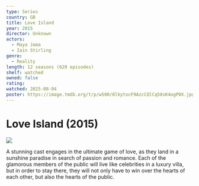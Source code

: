 ```yaml
---
type: Series
country: GB
title: Love Island
year: 2015
director: Unknown
actors:
  - Maya Jama
  - Iain Stirling
genre:
  - Reality
length: 12 seasons (620 episodes)
shelf: watched
owned: false
rating:
watched: 2025-08-04
poster: https://image.tmdb.org/t/p/w500/8lkytocF9AzcCQlCq58sK4ogP0X.jpg
---
```


# Love Island (2015)

![](https://image.tmdb.org/t/p/w500/8lkytocF9AzcCQlCq58sK4ogP0X.jpg)

A stunning cast engages in the ultimate game of love, as they land in a sunshine paradise in search of passion and romance. Each of the glamorous members of the public will live like celebrities in a luxury villa, but in order to stay there, they will not only have to win over the hearts of each other, but also the hearts of the public.